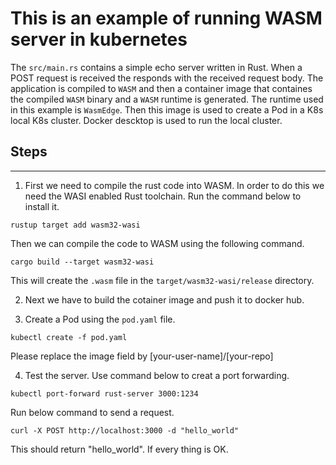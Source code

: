# This is an example of running WASM server in kubernetes

The `src/main.rs` contains a simple echo server written in Rust. When a POST request is received the responds with the received request body. The application is compiled to `WASM` and then a container image that containes the compiled `WASM` binary and a `WASM` runtime is generated. The runtime used in this example is `WasmEdge`. Then this image is used to create a Pod in a K8s local K8s cluster. Docker descktop is used to run the local cluster.

## Steps
________
01. First we need to compile the rust code into WASM. In order to do this we need the WASI enabled Rust toolchain. Run the command below to install it.
```
rustup target add wasm32-wasi
```
Then we can compile the code to WASM using the following command.
```
cargo build --target wasm32-wasi
```
This will create the `.wasm` file in the `target/wasm32-wasi/release` directory.

02. Next we have to build the cotainer image and push it to docker hub.

03. Create a Pod using the `pod.yaml` file.
```
kubectl create -f pod.yaml
```
Please replace the image field by [your-user-name]/[your-repo]

04. Test the server. Use command below to creat a port forwarding.
```
kubectl port-forward rust-server 3000:1234
```
Run below command to send a request.
```
curl -X POST http://localhost:3000 -d "hello_world"
```
This should return "hello_world". If every thing is OK.